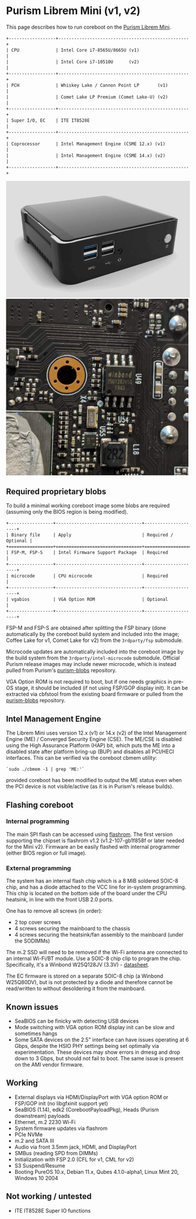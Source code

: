 # Purism Librem Mini (v1, v2)

This page describes how to run coreboot on the [Purism Librem Mini].

```eval_rst
+------------------+--------------------------------------------------+
| CPU              | Intel Core i7-8565U/8665U (v1)                   |
|                  | Intel Core i7-10510U      (v2)                   |
+------------------+--------------------------------------------------+
| PCH              | Whiskey Lake / Cannon Point LP       (v1)        |
|                  | Comet Lake LP Premium (Comet Lake-U) (v2)        |
+------------------+--------------------------------------------------+
| Super I/O, EC    | ITE IT8528E                                      |
+------------------+--------------------------------------------------+
| Coprocessor      | Intel Management Engine (CSME 12.x) (v1)         |
|                  | Intel Management Engine (CSME 14.x) (v2)         |
+------------------+--------------------------------------------------+
```

![](librem_mini.jpg)
![](librem_mini_flash.jpg)

## Required proprietary blobs

To build a minimal working coreboot image some blobs are required (assuming
only the BIOS region is being modified).

```eval_rst
+-----------------+---------------------------------+---------------------+
| Binary file     | Apply                           | Required / Optional |
+=================+=================================+=====================+
| FSP-M, FSP-S    | Intel Firmware Support Package  | Required            |
+-----------------+---------------------------------+---------------------+
| microcode       | CPU microcode                   | Required            |
+-----------------+---------------------------------+---------------------+
| vgabios         | VGA Option ROM                  | Optional            |
+-----------------+---------------------------------+---------------------+
```

FSP-M and FSP-S are obtained after splitting the FSP binary (done automatically
by the coreboot build system and included into the image; Coffee Lake for v1,
Comet Lake for v2) from the `3rdparty/fsp` submodule.

Microcode updates are automatically included into the coreboot image by the build
system from the `3rdparty/intel-microcode` submodule. Official Purism release
images may include newer microcode, which is instead pulled from Purism's
[purism-blobs] repository.

VGA Option ROM is not required to boot, but if one needs graphics in pre-OS
stage, it should be included (if not using FSP/GOP display init). It can
be extracted via cbfstool from the existing board firmware or pulled from
the [purism-blobs] repository.

## Intel Management Engine

The Librem Mini uses version 12.x (v1) or 14.x (v2) of the Intel Management
Engine (ME) / Converged Security Engine (CSE). The ME/CSE is disabled using
the High Assurance Platform (HAP) bit, which puts the ME into a disabled state
after platform bring-up (BUP) and disables all PCI/HECI interfaces.
This can be verified via the coreboot cbmem utility:

    `sudo ./cbmem -1 | grep 'ME:'`

provided coreboot has been modified to output the ME status even when
the PCI device is not visible/active (as it is in Purism's release builds).

## Flashing coreboot

### Internal programming

The main SPI flash can be accessed using [flashrom]. The first version
supporting the chipset is flashrom v1.2 (v1.2-107-gb1f858f or later needed
for the Mini v2). Firmware an be easily flashed with internal programmer
(either BIOS region or full image).

### External programming

The system has an internal flash chip which is a 8 MiB soldered SOIC-8 chip,
and has a diode attached to the VCC line for in-system programming.
This chip is located on the bottom side of the board under the CPU heatsink,
in line with the front USB 2.0 ports.

One has to remove all screws (in order):

 * 2 top cover screws
 * 4 screws securing the mainboard to the chassis
 * 4 screws securing the heatsink/fan assembly to the mainboard (under the SODIMMs)

The m.2 SSD will need to be removed if the Wi-Fi antenna are connected to
an internal Wi-Fi/BT module. Use a SOIC-8 chip clip to program the chip.
Specifically, it's a Winbond W25Q128JV (3.3V) - [datasheet][W25Q128JV].

The EC firmware is stored on a separate SOIC-8 chip (a Winbond W25Q80DV),
but is not protected by a diode and therefore cannot be read/written to without
desoldering it from the mainboard.

## Known issues

 * SeaBIOS can be finicky with detecting USB devices
 * Mode switching with VGA option ROM display init can be slow and sometimes hangs
 * Some SATA devices on the 2.5" interface can have issues operating at 6 Gbps,
   despite the HSIO PHY settings being set optimally via experimentation. These devices
   may show errors in dmesg and drop down to 3 Gbps, but should not fail to boot.
   The same issue is present on the AMI vendor firmware.

## Working

 * External displays via HDMI/DisplayPort with VGA option ROM or FSP/GOP init
   (no libgfxinit support yet)
 * SeaBIOS (1.14), edk2 (CorebootPayloadPkg), Heads (Purism downstream) payloads
 * Ethernet, m.2 2230 Wi-Fi
 * System firmware updates via flashrom
 * PCIe NVMe
 * m.2 and SATA III
 * Audio via front 3.5mm jack, HDMI, and DisplayPort
 * SMBus (reading SPD from DIMMs)
 * Initialization with FSP 2.0 (CFL for v1, CML for v2)
 * S3 Suspend/Resume
 * Booting PureOS 10.x, Debian 11.x, Qubes 4.1.0-alpha1, Linux Mint 20, Windows 10 2004

## Not working / untested

 * ITE IT8528E Super IO functions


[Purism Librem Mini]: https://puri.sm/products/librem-mini/
[purism-blobs]: https://source.puri.sm/coreboot/purism-blobs
[W25Q128JV]: https://www.winbond.com/resource-files/w25q128jv%20revf%2003272018%20plus.pdf
[flashrom]: https://flashrom.org/Flashrom
